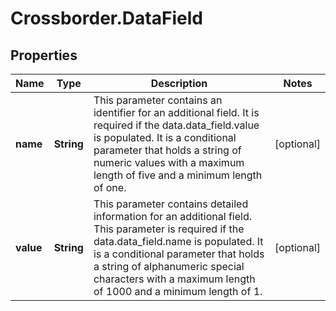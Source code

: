 # Crossborder.DataField

## Properties

Name | Type | Description | Notes
------------ | ------------- | ------------- | -------------
**name** | **String** | This parameter contains an identifier for an additional field. It is required if the data.data_field.value is populated.   It is a conditional parameter that holds a string of numeric values with a maximum length of five and a minimum length of one. | [optional] 
**value** | **String** | This parameter contains detailed information for an additional field. This parameter is required if the data.data_field.name is populated. It is a conditional parameter that holds a string of alphanumeric special characters with a maximum length of 1000 and a minimum length of 1. | [optional] 


